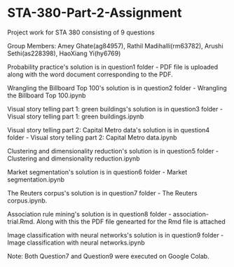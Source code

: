 # STA-380-Part-2-Assignment
Project work for STA 380 consisting of 9 questions

Group Members: Amey Ghate(ag84957), Rathil Madihalli(rm63782), Arushi Sethi(as228398), HaoXiang Yi(hy6769)

Probability practice's solution is in question1 folder - PDF file is uploaded along with the word document corresponding to the PDF.

Wrangling the Billboard Top 100's solution is in question2 folder - Wrangling the Billboard Top 100.ipynb

Visual story telling part 1: green buildings's solution is in question3 folder - Visual story telling part 1: green buildings.ipynb

Visual story telling part 2: Capital Metro data's solution is in question4 folder -  Visual story telling part 2: Capital Metro data.ipynb

Clustering and dimensionality reduction's solution is in question5 folder - Clustering and dimensionality reduction.ipynb

Market segmentation's solution is in question6 folder - Market segmentation.ipynb

The Reuters corpus's solution is in question7 folder - The Reuters corpus.ipynb.

Association rule mining's solution is in question8 folder - association-trial.Rmd. Along with this the PDF file genearted for the Rmd file is attached

Image classification with neural networks's solution is in question9 folder - Image classification with neural networks.ipynb

Note: Both Question7 and Question9 were executed on Google Colab.
